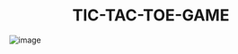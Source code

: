 <h1 align="center">TIC-TAC-TOE-GAME</h1>


![image](https://github.com/user-attachments/assets/3bb101ad-e73f-44bc-b170-db8ddb3beb39)


